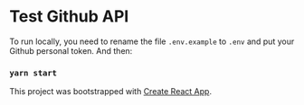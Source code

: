 # Test Github API

To run locally, you need to rename the file `.env.example` to `.env` and put your Github personal token. 
And then: 
 ### `yarn start`
 

This project was bootstrapped with [Create React App](https://github.com/facebook/create-react-app).